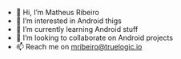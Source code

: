 - 👋 Hi, I’m Matheus Ribeiro
- 👀 I’m interested in Android thigs
- 🌱 I’m currently learning Android stuff
- 💞️ I’m looking to collaborate on Android projects
- 📫 Reach me on mribeiro@truelogic.io

<!---
TLMRibeiro/TLMRibeiro is a ✨ special ✨ repository because its `README.md` (this file) appears on your GitHub profile.
You can click the Preview link to take a look at your changes.
--->
